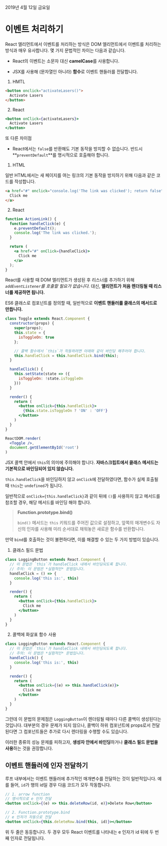 2019년 4월 12일 금요일

# 이벤트 처리하기

React 엘리먼트에서 이벤트를 처리하는 방식은 DOM 엘리먼트에서 이벤트를 처리하는 방식과 매우 유사합니다. 몇 가지 문법적인 차이는 다음과 같습니다.

* React의 이벤트는 소문자 대신 **camelCase**를 사용합니다.

* JSX를 사용해 (문자열인 아니라) **함수**로 이벤트 핸들러를 전달합니다.

1. HMTL

```html
<button onclick="activateLasers()">
  Activate Lasers
</button>
```

2. React

```jsx
<button onClick={activateLasers}>
  Activate Lasers
</button>
```

또 다른 차이점

* React에서는 `false`를 반환해도 기본 동작을 방지할 수 없습니다. 반드시 **`preventDefault`**를 명시적으로 호출해야 합니다. 

1. HTML

일반 HTML에서는 새 페이지를 여는 링크의 기본 동작을 방지하기 위해 다음과 같은 코드를 작성합니다.

```html
<a href="#" onclick="console.log('The link was clicked'); return false">
  Click me
</a>
```

2. React

```jsx
function ActionLink() {
  function handleClick(e) {
    e.preventDefault();
    console.log('The link was clicked.');
  }

  return (
    <a href="#" onClick={handleClick}>
      Click me
    </a>
  );
}
```

React를 사용할 때 DOM 엘리먼트가 생성된 후 리스너를 추가하기 위해 *`addEventListener`를 호출할 필요가 없습니다.* 대신, **엘리먼트가 처음 렌더링될 때 리스너를 제공하면 됩니다.**

ES6 클래스로 컴포넌트를 정의할 때, 일반적으로 **이벤트 핸들러를 클래스의 메서드로 만듭니다.**

```jsx
class Toggle extends React.Component {
  constructor(props) {
    super(props);
    this.state = {
      isToggleOn: true
    };

    // 콜백 함수에서 `this`가 작동하려면 아래와 같이 바인딩 해주어야 합니다.
    this.handleClick = this.handleClick.bind(this);
  }

  handleClick() {
    this.setState(state => ({
      isToggleOn: !state.isToggleOn
    }))
  }

  render() {
    return (
      <button onClick={this.handleClick}>
        {this.state.isToggleOn ? 'ON' : 'OFF'}
      </button>
    )
  }
}

ReactDOM.render(
  <Toggle />,
  document.getElementById('root')
)
```

JSX 콜백 안에서 `this`의 의미에 주의해야 합니다. **자바스크립트에서 클래스 메서드는 기본적으로 바인딩되어 있지 않습니다.** 

`this.handleClick`을 바인딩하지 않고 `onClick`에 전달하였다면, 함수가 실제 호출될 때 `this`는 `undefined`가 됩니다.

일반적으로 `onClick={this.handleClick}`과 같이 뒤에 `()`를 사용하지 않고 메서드를 참조할 경우, 해당 메서드를 바인딩 해야 합니다.

> **Function.prototype.bind()**
>
> `bind()` 메서드는 `this` 키워드를 주어진 값으로 설정하고, 앞쪽의 매개변수도 자신의 인자를 사용해 미리 순서대로 채워놓은 새로운 함수를 반환합니다.

만약 `bind`를 호출하는 것이 불편하다면, 이를 해결할 수 있는 두 가지 방법이 있습니다. 

1. 클래스 필드 문법

```jsx
class LoggingButton extends React.Component {
  // 이 문법은 `this`가 handleClick 내에서 바인딩되도록 합니다.
  // 주의: 이 문법은 *실험적인* 문법입니다.
  handleClick = () => {
    console.log('this is:', this)
  }

  render() {
    return (
      <button onClick={this.handleClick}>
        Click me
      </button>
    )
  }
}
```

2. 콜백에 화살표 함수 사용

```jsx
class LoggingButton extends React.Component {
  // 이 문법은 `this`가 handleClick 내에서 바인딩되도록 합니다.
  // 주의: 이 문법은 *실험적인* 문법입니다.
  handleClick() {
    console.log('this is:', this)
  }

  render() {
    return (
      <button onClick={(e) => this.handleClick(e)}>
        Click me
      </button>
    )
  }
}
```

그런데 이 문법의 문제점은 `LoggingButton`이 렌더링될 때마다 다른 콜백이 생성된다는 것입니다. 대부분의 경우 문제가 되지 않으나, 콜백이 하위 컴포넌트에 props로서 전달된다면 그 컴포넌트들은 추가로 다시 렌더링을 수행할 수도 있습니다. 

이러한 종류의 성능 문제를 피하고자, **생성자 안에서 바인딩**하거나 **클래스 필드 문법을 사용**하는 것을 권장합니다.


## 이벤트 핸들러에 인자 전달하기

루프 내부에서는 이벤트 핸들러에 추가적인 매개변수를 전달하는 것이 일반적입니다. 예를 들어, `id`가 행의 id일 경우 다음 코드가 모두 작동합니다.

```jsx
// 1. arrow function
// 명시적으로 e 인자 전달
<button onClick={(e) => this.deleteRow(id, e)}>Delete Row</button>

// 2. Function.prototype.bind
// e 인자가 자동으로 전달
<button onClick={this.deleteRow.bind(this, id)}></button>
```

위 두 줄은 동등합니다. 두 경우 모두 React 이벤트를 나타내는 e 인자가 id 뒤에 두 번째 인자로 전달됩니다. 